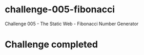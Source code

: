 # challenge-005-fibonacci
Challenge 005 - The Static Web - Fibonacci Number Generator
# Challenge completed
